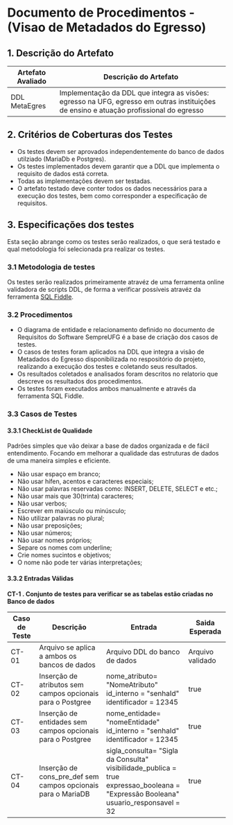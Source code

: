 # Documento de Procedimentos - (Visao de Metadados do Egresso)

## 1. Descrição do Artefato
|Artefato Avaliado| Descrição do Artefato |
|-----------------|-----------------------|
|DDL MetaEgres|Implementação da DDL que integra as visões: egresso na UFG, egresso em outras instituições de ensino e atuação profissional do egresso|

## 2. Critérios de Coberturas dos Testes
- Os testes devem ser aprovados independentemente do banco de dados utilziado (MariaDb e Postgres).
- Os testes implementados devem garantir que a DDL que implementa o requisito de dados está correta.
- Todas as implementações devem ser testadas.
- O artefato testado deve conter todos os dados necessários para a execução dos testes, bem como corresponder a especificação de requisitos.

## 3. Especificações dos testes
Esta seção abrange como os testes serão realizados, o que será testado e qual metodologia foi selecionada pra realizar os testes.

### 3.1 Metodologia de testes
Os testes serão realizados primeiramente atravéz de uma ferramenta online validadora de scripts DDL, de forma a verificar possíveis atravéz da ferramenta [SQL Fiddle](http://sqlfiddle.com/).

### 3.2 Procedimentos
- O diagrama de entidade e relacionamento definido no documento de Requisitos do Software SempreUFG é a base de criação dos casos de testes.
- O casos de testes foram aplicados na DDL que integra a visão de Metadados do Egresso disponibilizada no respositório do projeto, realizando a execução dos testes e coletando seus resultados.
- Os resultados coletados e analisados foram descritos no relatorio que descreve os resultados dos procedimentos.
- Os testes foram executados ambos manualmente e através da ferramenta SQL Fiddle.

### 3.3 Casos de Testes
#### 3.3.1 CheckList de Qualidade
Padrões simples que vão deixar a base de dados organizada e de fácil entendimento. Focando em melhorar a qualidade das estruturas de dados de uma maneira simples e eficiente.
- Não usar espaço em branco;
- Não usar hífen, acentos e caracteres especiais;
- Não usar palavras reservadas como: INSERT, DELETE, SELECT e etc.;
- Não usar mais que 30(trinta) caracteres;
- Não usar verbos;
- Escrever em maiúsculo ou minúsculo;
- Não utilizar palavras no plural;
- Não usar preposições;
- Não usar números;
- Não usar nomes próprios;
- Separe os nomes com underline;
- Crie nomes sucintos e objetivos;
- O nome não pode ter várias interpretações;

#### 3.3.2 Entradas Válidas
**CT-1 . Conjunto de testes para verificar se as tabelas estão criadas no Banco de dados**

|Caso de Teste|Descrição|Entrada|Saida Esperada|
|-------------|---------|-------|--------------|
|CT-01|Arquivo se aplica a ambos os bancos de dados|Arquivo DDL do banco de dados|Arquivo validado|
|CT-02|Inserção de atributos sem campos opcionais para o Postgree|<div>nome_atributo= "NomeAtributo"</div><div>id_interno = "senhaId"</div><div>identificador = 12345</div>|true|
|CT-03|Inserção de entidades sem campos opcionais para o Postgree|<div>nome_entidade= "nomeEntidade"</div><div>id_interno = "senhaId"</div><div>identificador = 12345</div>|true|
|CT-04|Inserção de cons_pre_def sem campos opcionais para o MariaDB|<div>sigla_consulta= "Sigla da Consulta"</div><div>visibilidade_publica = true</div><div>expressao_booleana = "Expressão Booleana"</div><div>usuario_responsavel = 32</div>|true|
